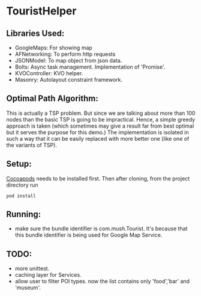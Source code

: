 # TouristHelper

## Libraries Used:
* GoogleMaps: For showing map
* AFNetworking: To perform http requests
* JSONModel: To map object from json data.
* Bolts: Async task management. Implementation of 'Promise'.
* KVOController: KVO helper.
* Masonry: Autolayout constraint framework.

## Optimal Path Algorithm:
This is actually a TSP problem. But since we are talking about more than 100 nodes than the basic TSP is going to be impractical. Hence, a simple greedy approach is taken (which sometimes may give a result far from best optimal but it serves the purpose for this demo.) The implementation is isolated in such a way that it can be easily replaced with more better one (like one of the variants of TSP).

## Setup:
[Cocoapods](http://cocoapods.org) needs to be installed first. Then after cloning, from the project directory run
```
pod install
```

## Running:
* make sure the bundle identifier is com.mush.Tourist. It's because that this bundle identifier is being used for Google Map Service.

## TODO:
* more unittest.
* caching layer for Services.
* allow user to filter POI types. now the list contains only 'food','bar' and 'museum'.
